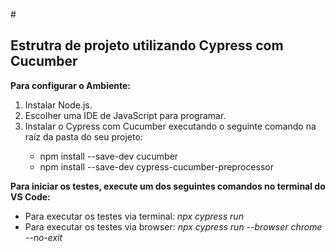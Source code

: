  #<h2>Estrutra de projeto utilizando Cypress com Cucumber</h2>

<b>Para configurar o Ambiente:</b>
<ol>
<li>Instalar Node.js.</li>
<li>Escolher uma IDE de JavaScript para programar.</li>
<li>Instalar o Cypress com Cucumber executando o seguinte comando na raíz da pasta do seu projeto:</li>
<ul>
<li>npm install --save-dev cucumber</li>
<li>npm install --save-dev cypress-cucumber-preprocessor</li>
</ul>
</ol>
<b>Para iniciar os testes, execute um dos seguintes comandos no terminal do VS Code:</b>
<ul>
<li>Para executar os testes via terminal: <i>npx cypress run</i></li>
<li>Para executar os testes via browser: <i>npx cypress run --browser chrome --no-exit</i></li>
</ul>
